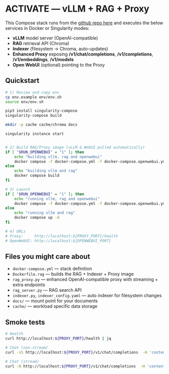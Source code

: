 # ACTIVATE — vLLM + RAG + Proxy

This Compose stack runs from the [github repo here](https://github.com/parallelworks/activate-rag-vllm) and executes the below services in Docker or Singularity modes:

- **vLLM** model server (OpenAI-compatible)
- **RAG** retrieval API (Chroma)
- **Indexer** (filesystem → Chroma, auto-updates)
- **Enhanced Proxy** exposing **/v1/chat/completions**, **/v1/completions**, **/v1/embeddings**, **/v1/models**
- **Open WebUI** (optional) pointing to the Proxy

## Quickstart
```bash
# 1) Review and copy env
cp env.example env/env.sh
source env/env.sh

pip3 install singularity-compose
singularity-compose build

mkdir -p cache cache/chroma docs

singularity instance start 


# 2) Build RAG/Proxy image (vLLM & WebUI pulled automatically)
if [ "$RUN_OPENWEBUI" = "1" ]; then
    echo "building vllm, rag and openwebui"
    docker compose -f docker-compose.yml -f docker-compose.openwebui.yml build
else
    echo "building vllm and rag"
    docker compose build
fi

# 3) Launch
if [ "$RUN_OPENWEBUI" = "1" ]; then
    echo "running vllm, rag and openwebui"
    docker compose -f docker-compose.yml -f docker-compose.openwebui.yml up -d
else
    echo "running vllm and rag"
    docker compose up -d
fi

# 4) URLs
# Proxy:     http://localhost:${PROXY_PORT}/health
# OpenWebUI: http://localhost:${OPENWEBUI_PORT}
```

## Files you might care about
- `docker-compose.yml` — stack definition
- `Dockerfile.rag` — builds the RAG + Indexer + Proxy image
- `rag_proxy.py` — enhanced OpenAI-compatible proxy with streaming + extra endpoints
- `rag_server.py` — RAG search API
- `indexer.py`, `indexer_config.yaml` — auto indexer for filesystem changes
- `docs/` — mount point for your documents
- `cache/` — workload specific data storage

## Smoke tests
```bash
# Health
curl http://localhost:${PROXY_PORT}/health | jq

# Chat (non-stream)
curl -sS http://localhost:${PROXY_PORT}/v1/chat/completions  -H 'content-type: application/json'  -d '{"model":"'"${MODEL_NAME}"'","messages":[{"role":"user","content":"Summarize the docs."}], "max_tokens":200}' | jq

# Chat (stream)
curl -N http://localhost:${PROXY_PORT}/v1/chat/completions  -H 'content-type: application/json'  -d '{"model":"'"${MODEL_NAME}"'","messages":[{"role":"user","content":"Hello"}], "stream": true}'
```
